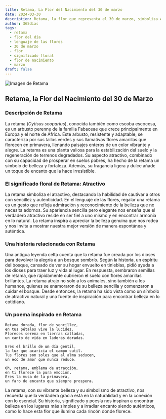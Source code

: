 ```yaml
---
title: Retama, La Flor del Nacimiento del 30 de marzo
date: 2024-03-30
description: Retama, la flor que representa el 30 de marzo, simboliza Atractivo. Descubre su fascinante historia, significado en el lenguaje de las flores y una poesía que celebra su belleza.
author: 365días
tags:
  - retama
  - flor del día
  - lenguaje de las flores
  - 30 de marzo
  - flor
  - significado floral
  - flor de nacimiento
  - marzo
draft: false
---
```


![Imagen de Retama](https://cdn.pixabay.com/photo/2016/09/29/21/37/broom-1703873_960_720.jpg#center)


## Retama, la Flor del Nacimiento del 30 de Marzo

### Descripción de Retama

La retama (_Cytisus scoparius_), conocida también como escoba escocesa, es un arbusto perenne de la familia Fabaceae que crece principalmente en Europa y el norte de África. Este arbusto, resistente y adaptable, se caracteriza por sus tallos verdes y sus llamativas flores amarillas que florecen en primavera, llenando paisajes enteros de un color vibrante y alegre. La retama es una planta valiosa para la estabilización del suelo y la regeneración de terrenos degradados. Su aspecto atractivo, combinado con su capacidad de prosperar en suelos pobres, ha hecho de la retama un símbolo de belleza y fortaleza. Además, su fragancia ligera y dulce añade un toque de encanto que la hace irresistible.

### El significado floral de Retama: Atractivo

La retama simboliza el atractivo, destacando la habilidad de cautivar a otros con sencillez y autenticidad. En el lenguaje de las flores, regalar una retama es un gesto que refleja admiración y reconocimiento de la belleza que no necesita adornos. Su apariencia sencilla pero elegante nos enseña que el verdadero atractivo reside en ser fiel a uno mismo y en encontrar armonía en lo natural. La retama inspira a apreciar la belleza genuina que nos rodea y nos invita a mostrar nuestra mejor versión de manera espontánea y auténtica.

### Una historia relacionada con Retama

Una antigua leyenda celta cuenta que la retama fue creada por los dioses para devolver la alegría a un bosque sombrío. Según la historia, un espíritu del bosque, cansado de ver su hogar envuelto en tinieblas, pidió ayuda a los dioses para traer luz y vida al lugar. En respuesta, sembraron semillas de retama, que rápidamente cubrieron el suelo con flores amarillas brillantes. La retama atrajo no solo a los animales, sino también a los humanos, quienes se enamoraron de su belleza sencilla y comenzaron a cuidar el bosque. Desde entonces, la retama ha sido vista como un símbolo de atractivo natural y una fuente de inspiración para encontrar belleza en lo cotidiano.

### Un poema inspirado en Retama

```
Retama dorada, flor de sencillez,  
en tus pétalos vive la lucidez.  
Floreces serena en tierras calladas,  
un canto de vida en laderas doradas.  

Eres el brillo de un día gentil,  
la luz que acaricia el campo sutil.  
Tus flores son soles que al alma seducen,  
un eco de amor que nunca reduce.  

Oh, retama, emblema de atracción,  
en ti florece la pura emoción.  
Eres la musa de la primavera,  
un faro de encanto que siempre prospera.  
```

La retama, con su vibrante belleza y su simbolismo de atractivo, nos recuerda que la verdadera gracia está en la naturalidad y en la conexión con lo esencial. Su historia, significado y poesía nos inspiran a encontrar belleza en los lugares más simples y a irradiar encanto siendo auténticos, como lo hace esta flor que ilumina cada rincón donde florece.
